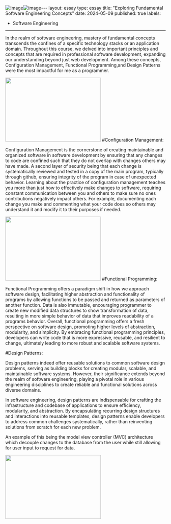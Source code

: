 ![image](https://github.com/tylermak16/tylermak16.github.io/assets/156562056/d701e7de-83ac-4739-a357-8076662650be)![image](https://github.com/tylermak16/tylermak16.github.io/assets/156562056/56100a8d-3c21-4ea9-bab8-df19ae899480)---
layout: essay
type: essay
title: "Exploring Fundamental Software Engineering Concepts"
date: 2024-05-09
published: true
labels:
  - Software Engineering
---

In the realm of software engineering, mastery of fundamental concepts transcends the confines of a specific technology stacks or an application domain. Throughout this course, we delved into important principles and concepts that are required in professional software development, expanding our understanding beyond just web development. Among these concepts, Configuration Management, Functional Programming,and Design Patterns were the most impactful for me as a programmer.

<img src = "https://www.springboard.com/blog/wp-content/uploads/2022/09/software-engineers-role.jpg" width=300 height=200>
#Configuration Management:

Configuration Management is the cornerstone of creating maintainable and organized software in software development by ensuring that any changes to code are confined such that they do not overlap with changes others may have made. A second layer of security being that each change is systematically reviewed and tested in a copy of the main program, typically through github, ensuring integrity of the program in case of unexpected behavior. Learning about the practice of configuration management teaches you more than just how to effectively make changes to software, requiring constant communication between you and others to make sure no ones contributions negatively impact others. For example, documenting each change you make and commenting what your code does so others may understand it and modify it to their purposes if needed. 

<img src = "https://www.shakebugs.com/wp-content/uploads/2022/05/Benefits-of-teamwork-and-collaboration-for-software-development-teams.png" width=300 height=200>
#Functional Programming:

Functional Programming offers a paradigm shift in how we approach software design, facilitating higher abstraction and functionality of programs by allowing functions to be passed and returned as parameters of another function. Data is also immutable, encouraging programmer to create new modified data structures to show transformation of data, resulting in more simple behavior of data that improves readability of a programs behavior. Overall, functional programming offers a fresh perspective on software design, promoting higher levels of abstraction, modularity, and simplicity. By embracing functional programming principles, developers can write code that is more expressive, reusable, and resilient to change, ultimately leading to more robust and scalable software systems.

#Design Patterns:

Design patterns indeed offer reusable solutions to common software design problems, serving as building blocks for creating modular, scalable, and maintainable software systems. However, their significance extends beyond the realm of software engineering, playing a pivotal role in various engineering disciplines to create reliable and functional solutions across diverse domains.

In software engineering, design patterns are indispensable for crafting the infrastructure and codebase of applications to ensure efficiency, modularity, and abstraction. By encapsulating recurring design structures and interactions into reusable templates, design patterns enable developers to address common challenges systematically, rather than reinventing solutions from scratch for each new problem.

An example of this being the model view controller (MVC) architecture which decouple changes to the database from the user while still allowing for user input to request for data. 

<img src = "https://www.ionos.co.uk/digitalguide/fileadmin/DigitalGuide/Schaubilder/applying-design-patterns.png" width=300 height=200>
